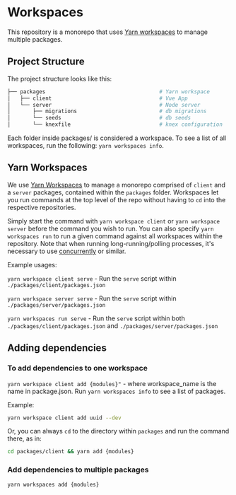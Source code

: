 # Workspaces

This repository is a monorepo that uses [Yarn workspaces](https://classic.yarnpkg.com/en/docs/workspaces/) to manage multiple packages.

## Project Structure

The project structure looks like this:

```sh
├── packages                                    # Yarn workspace
│   ├── client                                  # Vue App
│   └── server                                  # Node server
│       ├── migrations                          # db migrations
│       └── seeds                               # db seeds
│       └── knexfile                            # knex configuration
```

Each folder inside packages/ is considered a workspace. To see a list of all workspaces, run the following: `yarn workspaces info`.

## Yarn Workspaces

We use [Yarn Workspaces](https://classic.yarnpkg.com/en/docs/cli/workspaces) to manage a monorepo comprised of `client` and a `server` packages, contained within the `packages` folder. Workspaces let you run commands at the top level of the repo without having to `cd` into the respective repositories.

Simply start the command with `yarn workspace client` or `yarn workspace server` before the command you wish to run. You can also specify `yarn workspaces run` to run a given command against all workspaces within the repository. Note that when running long-running/polling processes, it's necessary to use [concurrently](https://www.npmjs.com/package/concurrently) or similar.

Example usages:

`yarn workspace client serve` - Run the `serve` script within `./packages/client/packages.json`

`yarn workspace server serve` - Run the `serve` script within `./packages/server/packages.json`

`yarn workspaces run serve` - Run the `serve` script within both `./packages/client/packages.json` and `./packages/server/packages.json`

## Adding dependencies

### To add dependencies to one workspace

`yarn workspace client add {modules}"` - where workspace_name is the name in package.json. Run `yarn workspaces info` to see a list of packages.

Example:

```sh
yarn workspace client add uuid --dev
```

Or, you can always `cd` to the directory within `packages` and run the command there, as in:

```sh
cd packages/client && yarn add {modules}
```

### Add dependencies to multiple packages

```sh
yarn workspaces add {modules}
```
